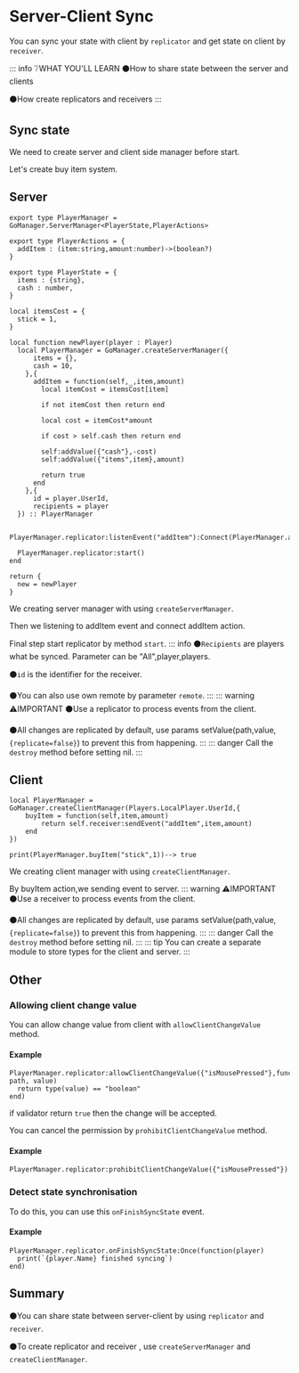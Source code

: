# Server-Client Sync
You can sync your state with client by `replicator` and get state on client by `receiver`.

::: info ❔WHAT YOU'LL LEARN
⚫How to share state between the server and clients

⚫How create replicators and receivers
:::

## Sync state
We need to create server and client side manager before start.

Let's create buy item system.
## Server

```lua:line-numbers
export type PlayerManager = GoManager.ServerManager<PlayerState,PlayerActions>

export type PlayerActions = {
  addItem : (item:string,amount:number)->(boolean?)
}

export type PlayerState = {
  items : {string},
  cash : number,
}

local itemsCost = {
  stick = 1,
}

local function newPlayer(player : Player)
  local PlayerManager = GoManager.createServerManager({
      items = {},
      cash = 10,
    },{
      addItem = function(self,_,item,amount)
        local itemCost = itemsCost[item]

        if not itemCost then return end

        local cost = itemCost*amount

        if cost > self.cash then return end

        self:addValue({"cash"},-cost)
        self:addValue({"items",item},amount)

        return true 
      end
    },{
      id = player.UserId,
      recipients = player
  }) :: PlayerManager

  PlayerManager.replicator:listenEvent("addItem"):Connect(PlayerManager.addItem)

  PlayerManager.replicator:start()  
end

return {
  new = newPlayer
}
```
We creating server manager with using `createServerManager`.

Then we listening to addItem event and connect addItem action.

Final step start replicator by method `start`.
::: info
⚫`Recipients` are players what be synced. Parameter can be "All",player,players.

⚫`id` is the identifier for the receiver.

⚫You can also use own remote by parameter `remote`.
:::
::: warning ⚠IMPORTANT
⚫Use a replicator to process events from the client.

⚫All changes are replicated by default, use params setValue(path,value,`{replicate=false}`) to prevent this from happening.
:::
::: danger
Call the `destroy` method before setting nil.
:::
## Client
```lua:line-numbers
local PlayerManager = GoManager.createClientManager(Players.LocalPlayer.UserId,{
    buyItem = function(self,item,amount)
        return self.receiver:sendEvent("addItem",item,amount)
    end
})

print(PlayerManager.buyItem("stick",1))--> true
```
We creating client manager with using `createClientManager`.

By buyItem action,we sending event to server.
::: warning ⚠IMPORTANT
⚫Use a receiver to process events from the client.

⚫All changes are replicated by default, use params setValue(path,value,`{replicate=false}`) to prevent this from happening.
:::
::: danger
Call the `destroy` method before setting nil.
:::
::: tip
You can create a separate module to store types for the client and server.
:::

## Other
### Allowing client change value
You can allow change value from client with `allowClientChangeValue` method.

#### Example

```lua:line-numbers
PlayerManager.replicator:allowClientChangeValue({"isMousePressed"},function(plr, path, value)
  return type(value) == "boolean"
end)
```
if validator return `true` then the change will be accepted.

You can cancel the permission by `prohibitClientChangeValue` method.
#### Example
```lua:line-numbers
PlayerManager.replicator:prohibitClientChangeValue({"isMousePressed"})
```
### Detect state synchronisation
To do this, you can use this `onFinishSyncState` event.
#### Example
```lua:line-numbers
PlayerManager.replicator.onFinishSyncState:Once(function(player)
  print(`{player.Name} finished syncing`)
end)
```

## Summary

⚫You can share state between server-client by using `replicator` and `receiver`.

⚫To create replicator and receiver , use `createServerManager` and `createClientManager`.